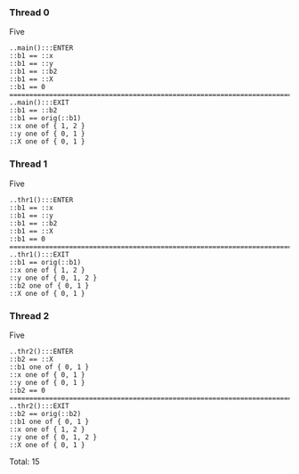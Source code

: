 ### Thread 0

Five

    ..main():::ENTER
    ::b1 == ::x
    ::b1 == ::y
    ::b1 == ::b2
    ::b1 == ::X
    ::b1 == 0
    ===========================================================================
    ..main():::EXIT
    ::b1 == ::b2
    ::b1 == orig(::b1)
    ::x one of { 1, 2 }
    ::y one of { 0, 1 }
    ::X one of { 0, 1 }

### Thread 1

Five

    ..thr1():::ENTER
    ::b1 == ::x
    ::b1 == ::y
    ::b1 == ::b2
    ::b1 == ::X
    ::b1 == 0
    ===========================================================================
    ..thr1():::EXIT
    ::b1 == orig(::b1)
    ::x one of { 1, 2 }
    ::y one of { 0, 1, 2 }
    ::b2 one of { 0, 1 }
    ::X one of { 0, 1 }

### Thread 2

Five

    ..thr2():::ENTER
    ::b2 == ::X
    ::b1 one of { 0, 1 }
    ::x one of { 0, 1 }
    ::y one of { 0, 1 }
    ::b2 == 0
    ===========================================================================
    ..thr2():::EXIT
    ::b2 == orig(::b2)
    ::b1 one of { 0, 1 }
    ::x one of { 1, 2 }
    ::y one of { 0, 1, 2 }
    ::X one of { 0, 1 }

Total: 15
